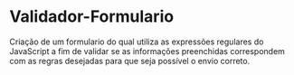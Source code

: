 # Validador-Formulario
Criação de um formulario do qual utiliza as expressões regulares do JavaScript a fim de validar se as informações preenchidas correspondem com as regras desejadas para que seja possível  o envio correto.  
